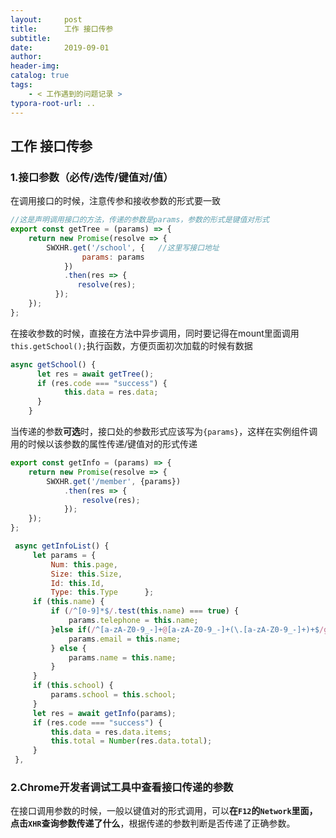 ```yaml
---
layout:     post
title:      工作 接口传参
subtitle:  
date:       2019-09-01
author:     
header-img: 
catalog: true
tags:
    - < 工作遇到的问题记录 >
typora-root-url: ..
---
```


## 工作 接口传参

### 1.接口参数（必传/选传/键值对/值）

在调用接口的时候，注意传参和接收参数的形式要一致

```javascript
//这是声明调用接口的方法，传递的参数是params，参数的形式是键值对形式
export const getTree = (params) => {
	return new Promise(resolve => {
        SWXHR.get('/school', {   //这里写接口地址 
                params: params
            })
            .then(res => {
               resolve(res);
          });
    });
};
```

在接收参数的时候，直接在方法中异步调用，同时要记得在mount里面调用`this.getSchool();`执行函数，方便页面初次加载的时候有数据

```javascript
async getSchool() {
      let res = await getTree();
      if (res.code === "success") {
        	this.data = res.data;
      }
    }
```

当传递的参数**可选**时，接口处的参数形式应该写为`{params}`，这样在实例组件调用的时候以该参数的属性传递/键值对的形式传递   

```javascript
export const getInfo = (params) => {    
	return new Promise(resolve => {        
		SWXHR.get('/member', {params})
            .then(res => {
            	resolve(res);
        	});    
    });
};
```

```javascript
 async getInfoList() {      
     let params = {        
         Num: this.page,        
         Size: this.Size,        
         Id: this.Id,        
         Type: this.Type      };      
     if (this.name) {        
         if (/^[0-9]*$/.test(this.name) === true) {          
             params.telephone = this.name;        
         }else if(/^[a-zA-Z0-9_-]+@[a-zA-Z0-9_-]+(\.[a-zA-Z0-9_-]+)+$/g.test(this.name)   
             params.email = this.name;        
         } else {          
             params.name = this.name;        
         }      
     }      
     if (this.school) {        
         params.school = this.school;      
     }      
     let res = await getInfo(params);      
     if (res.code === "success") {        
         this.data = res.data.items;             
         this.total = Number(res.data.total);      
     }    
 },
```

### 2.Chrome开发者调试工具中查看接口传递的参数

在接口调用参数的时候，一般以键值对的形式调用，可以**在`F12`的`Network`里面，点击`XHR`查询参数传递了什么**，根据传递的参数判断是否传递了正确参数。